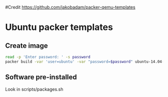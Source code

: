 #Credit
https://github.com/jakobadam/packer-qemu-templates

# Ubuntu packer templates

## Create image

```bash
read -p 'Enter password: ' -s password
packer build -var 'user=ubuntu' -var "password=$password" ubuntu-14.04-server-amd64.json
```

## Software pre-installed

Look in scripts/packages.sh


